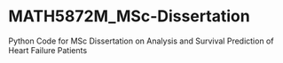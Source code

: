 # MATH5872M_MSc-Dissertation
Python Code for MSc Dissertation on Analysis and Survival Prediction of Heart Failure Patients

